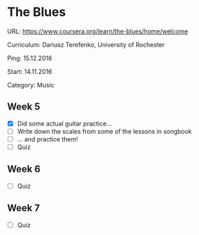 # The Blues

URL: https://www.coursera.org/learn/the-blues/home/welcome

Curriculum: Dariusz Terefenko, University of Rochester

Ping: 15.12.2016

Start: 14.11.2016

Category: Music


## Week 5

- [X] Did some actual guitar practice...
- [ ] Write down the scales from some of the lessons in songbook
- [ ] ... and practice them!
- [ ] Quiz

## Week 6

- [ ] Quiz

## Week 7

- [ ] Quiz
